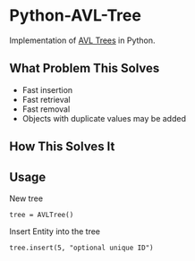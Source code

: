 Python-AVL-Tree
=============

Implementation of [AVL Trees] in Python.

What Problem This Solves
------------------------
* Fast insertion
* Fast retrieval
* Fast removal
* Objects with duplicate values may be added

How This Solves It
------------------

Usage
-----
New tree

`tree = AVLTree()`

Insert Entity into the tree

`tree.insert(5, "optional unique ID")`

[AVL Trees]: http://en.wikipedia.org/wiki/AVL_tree
